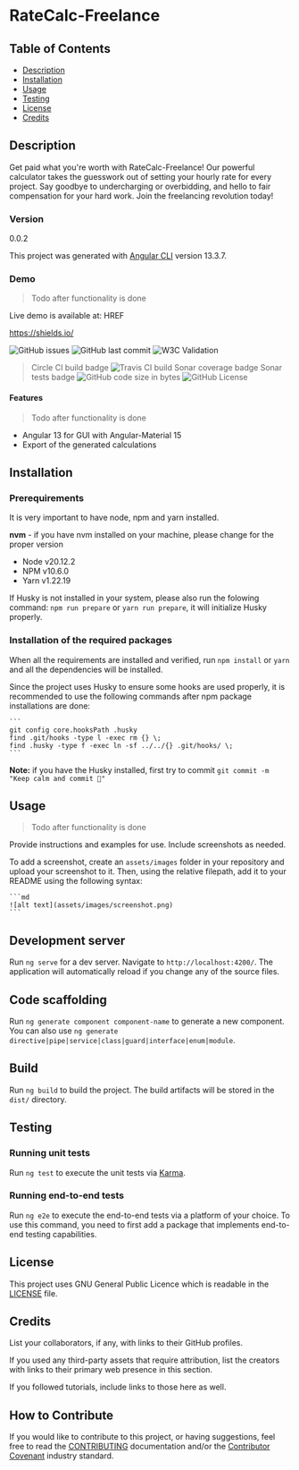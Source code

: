 # RateCalc-Freelance

## Table of Contents

-   [Description](#description)
-   [Installation](#installation)
-   [Usage](#usage)
-   [Testing](#testing)
-   [License](#license)
-   [Credits](#credits)


## Description

Get paid what you're worth with RateCalc-Freelance! Our powerful calculator takes the guesswork out of setting your hourly rate for every project. Say goodbye to undercharging or overbidding, and hello to fair compensation for your hard work. Join the freelancing revolution today!

### Version

0.0.2

This project was generated with [Angular CLI](https://github.com/angular/angular-cli) version 13.3.7.

### Demo

> Todo after functionality is done

Live demo is available at: HREF

https://shields.io/

![GitHub issues](https://img.shields.io/github/issues-raw/CreativeZoller/ratecalc-freelance?logo=issues)
![GitHub last commit](https://img.shields.io/github/last-commit/CreativeZoller/ratecalc-freelance?logo=last%20commit)
![W3C Validation](https://img.shields.io/w3c-validation/default?targetUrl=https%3A%2F%2Fgithub.com%2FCreativeZoller%2FRateCalc-Freelance)
> Circle CI build badge
![Travis CI build]([http://url/to/img.png](https://travis-ci.com/CreativeZoller/RateCalc-Freelance.svg?branch=main))
> Sonar coverage badge
> Sonar tests badge
![GitHub code size in bytes](https://img.shields.io/github/languages/code-size/CreativeZoller/RateCalc-Freelance)
![GitHub License](https://img.shields.io/github/license/CreativeZoller/RateCalc-Freelance)


#### Features

> Todo after functionality is done

- Angular 13 for GUI with Angular-Material 15
- Export of the generated calculations

## Installation

### Prerequirements

It is very important to have node, npm and yarn installed.

**nvm** - if you have nvm installed on your machine, please change for the proper version

-   Node v20.12.2
-   NPM v10.6.0
-   Yarn v1.22.19

If Husky is not installed in your system, please also run the folowing command: `npm run prepare` or `yarn run prepare`, it will initialize Husky properly.

### Installation of the required packages

When all the requirements are installed and verified, run `npm install` or `yarn` and all the dependencies will be installed.

Since the project uses Husky to ensure some hooks are used properly, it is recommended to use the following commands after npm package installations are done:

    ```
    git config core.hooksPath .husky
    find .git/hooks -type l -exec rm {} \;
    find .husky -type f -exec ln -sf ../../{} .git/hooks/ \;
    ```

**Note:** if you have the Husky installed, first try to commit `git commit -m "Keep calm and commit 🎉"`

## Usage

> Todo after functionality is done

Provide instructions and examples for use. Include screenshots as needed.

To add a screenshot, create an `assets/images` folder in your repository and upload your screenshot to it. Then, using the relative filepath, add it to your README using the following syntax:

    ```md
    ![alt text](assets/images/screenshot.png)
    ```

## Development server

Run `ng serve` for a dev server. Navigate to `http://localhost:4200/`. The application will automatically reload if you change any of the source files.

## Code scaffolding

Run `ng generate component component-name` to generate a new component. You can also use `ng generate directive|pipe|service|class|guard|interface|enum|module`.

## Build

Run `ng build` to build the project. The build artifacts will be stored in the `dist/` directory.

## Testing

### Running unit tests

Run `ng test` to execute the unit tests via [Karma](https://karma-runner.github.io).

### Running end-to-end tests

Run `ng e2e` to execute the end-to-end tests via a platform of your choice. To use this command, you need to first add a package that implements end-to-end testing capabilities.

## License

This project uses GNU General Public Licence which is readable in the [LICENSE](LICENSE) file.

## Credits

List your collaborators, if any, with links to their GitHub profiles.

If you used any third-party assets that require attribution, list the creators with links to their primary web presence in this section.

If you followed tutorials, include links to those here as well.

## How to Contribute

If you would like to contribute to this project, or having suggestions, feel free to read the [CONTRIBUTING](CONTRIBUTING.md) documentation and/or the [Contributor Covenant](https://www.contributor-covenant.org/) industry standard.

